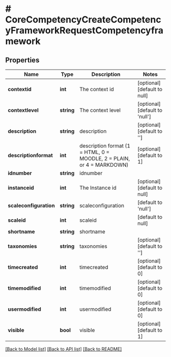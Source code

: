 # # CoreCompetencyCreateCompetencyFrameworkRequestCompetencyframework

## Properties

Name | Type | Description | Notes
------------ | ------------- | ------------- | -------------
**contextid** | **int** | The context id | [optional] [default to null]
**contextlevel** | **string** | The context level | [optional] [default to 'null']
**description** | **string** | description | [optional] [default to '']
**descriptionformat** | **int** | description format (1 &#x3D; HTML, 0 &#x3D; MOODLE, 2 &#x3D; PLAIN, or 4 &#x3D; MARKDOWN) | [optional] [default to 1]
**idnumber** | **string** | idnumber |
**instanceid** | **int** | The Instance id | [optional] [default to null]
**scaleconfiguration** | **string** | scaleconfiguration | [default to 'null']
**scaleid** | **int** | scaleid | [default to null]
**shortname** | **string** | shortname |
**taxonomies** | **string** | taxonomies | [optional] [default to '']
**timecreated** | **int** | timecreated | [optional] [default to 0]
**timemodified** | **int** | timemodified | [optional] [default to 0]
**usermodified** | **int** | usermodified | [optional] [default to 0]
**visible** | **bool** | visible | [optional] [default to 1]

[[Back to Model list]](../../README.md#models) [[Back to API list]](../../README.md#endpoints) [[Back to README]](../../README.md)

